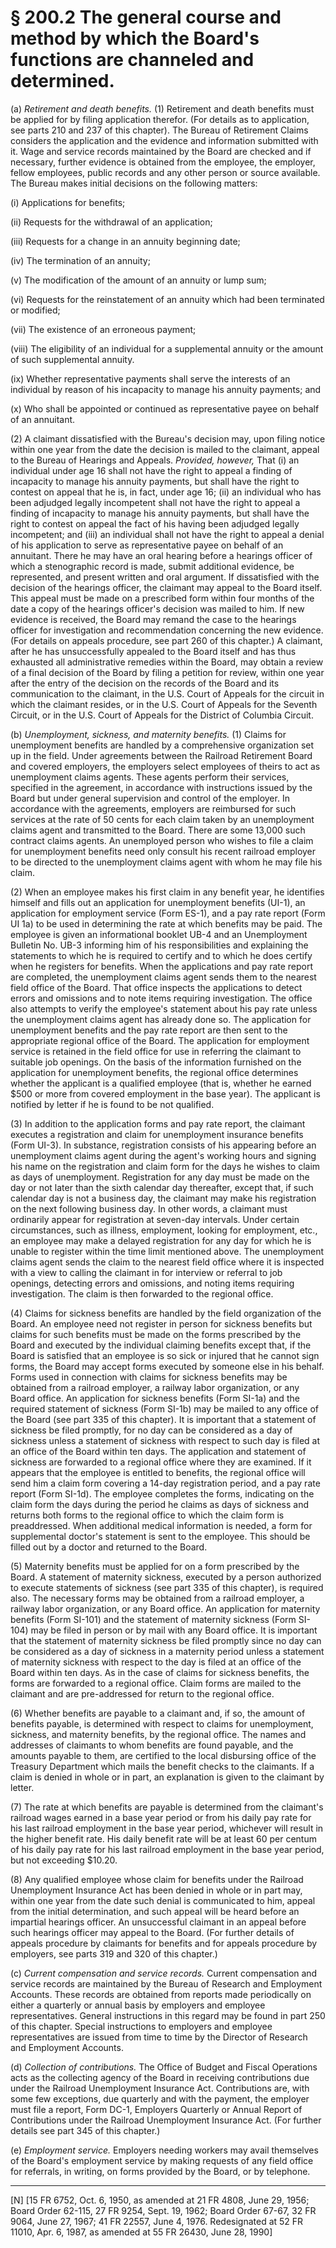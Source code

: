 # § 200.2   The general course and method by which the Board's functions are channeled and determined.

(a) *Retirement and death benefits.* (1) Retirement and death benefits must be applied for by filing application therefor. (For details as to application, see parts 210 and 237 of this chapter). The Bureau of Retirement Claims considers the application and the evidence and information submitted with it. Wage and service records maintained by the Board are checked and if necessary, further evidence is obtained from the employee, the employer, fellow employees, public records and any other person or source available. The Bureau makes initial decisions on the following matters:


(i) Applications for benefits;


(ii) Requests for the withdrawal of an application;


(iii) Requests for a change in an annuity beginning date;


(iv) The termination of an annuity;


(v) The modification of the amount of an annuity or lump sum;


(vi) Requests for the reinstatement of an annuity which had been terminated or modified;


(vii) The existence of an erroneous payment;


(viii) The eligibility of an individual for a supplemental annuity or the amount of such supplemental annuity.


(ix) Whether representative payments shall serve the interests of an individual by reason of his incapacity to manage his annuity payments; and


(x) Who shall be appointed or continued as representative payee on behalf of an annuitant.


(2) A claimant dissatisfied with the Bureau's decision may, upon filing notice within one year from the date the decision is mailed to the claimant, appeal to the Bureau of Hearings and Appeals. *Provided, however,* That (i) an individual under age 16 shall not have the right to appeal a finding of incapacity to manage his annuity payments, but shall have the right to contest on appeal that he is, in fact, under age 16; (ii) an individual who has been adjudged legally incompetent shall not have the right to appeal a finding of incapacity to manage his annuity payments, but shall have the right to contest on appeal the fact of his having been adjudged legally incompetent; and (iii) an individual shall not have the right to appeal a denial of his application to serve as representative payee on behalf of an annuitant. There he may have an oral hearing before a hearings officer of which a stenographic record is made, submit additional evidence, be represented, and present written and oral argument. If dissatisfied with the decision of the hearings officer, the claimant may appeal to the Board itself. This appeal must be made on a prescribed form within four months of the date a copy of the hearings officer's decision was mailed to him. If new evidence is received, the Board may remand the case to the hearings officer for investigation and recommendation concerning the new evidence. (For details on appeals procedure, see part 260 of this chapter.) A claimant, after he has unsuccessfully appealed to the Board itself and has thus exhausted all administrative remedies within the Board, may obtain a review of a final decision of the Board by filing a petition for review, within one year after the entry of the decision on the records of the Board and its communication to the claimant, in the U.S. Court of Appeals for the circuit in which the claimant resides, or in the U.S. Court of Appeals for the Seventh Circuit, or in the U.S. Court of Appeals for the District of Columbia Circuit.


(b) *Unemployment, sickness, and maternity benefits.* (1) Claims for unemployment benefits are handled by a comprehensive organization set up in the field. Under agreements between the Railroad Retirement Board and covered employers, the employers select employees of theirs to act as unemployment claims agents. These agents perform their services, specified in the agreement, in accordance with instructions issued by the Board but under general supervision and control of the employer. In accordance with the agreements, employers are reimbursed for such services at the rate of 50 cents for each claim taken by an unemployment claims agent and transmitted to the Board. There are some 13,000 such contract claims agents. An unemployed person who wishes to file a claim for unemployment benefits need only consult his recent railroad employer to be directed to the unemployment claims agent with whom he may file his claim.


(2) When an employee makes his first claim in any benefit year, he identifies himself and fills out an application for unemployment benefits (UI-1), an application for employment service (Form ES-1), and a pay rate report (Form UI 1a) to be used in determining the rate at which benefits may be paid. The employee is given an informational booklet UB-4 and an Unemployment Bulletin No. UB-3 informing him of his responsibilities and explaining the statements to which he is required to certify and to which he does certify when he registers for benefits. When the applications and pay rate report are completed, the unemployment claims agent sends them to the nearest field office of the Board. That office inspects the applications to detect errors and omissions and to note items requiring investigation. The office also attempts to verify the employee's statement about his pay rate unless the unemployment claims agent has already done so. The application for unemployment benefits and the pay rate report are then sent to the appropriate regional office of the Board. The application for employment service is retained in the field office for use in referring the claimant to suitable job openings. On the basis of the information furnished on the application for unemployment benefits, the regional office determines whether the applicant is a qualified employee (that is, whether he earned $500 or more from covered employment in the base year). The applicant is notified by letter if he is found to be not qualified.


(3) In addition to the application forms and pay rate report, the claimant executes a registration and claim for unemployment insurance benefits (Form UI-3). In substance, registration consists of his appearing before an unemployment claims agent during the agent's working hours and signing his name on the registration and claim form for the days he wishes to claim as days of unemployment. Registration for any day must be made on the day or not later than the sixth calendar day thereafter, except that, if such calendar day is not a business day, the claimant may make his registration on the next following business day. In other words, a claimant must ordinarily appear for registration at seven-day intervals. Under certain circumstances, such as illness, employment, looking for employment, etc., an employee may make a delayed registration for any day for which he is unable to register within the time limit mentioned above. The unemployment claims agent sends the claim to the nearest field office where it is inspected with a view to calling the claimant in for interview or referral to job openings, detecting errors and omissions, and noting items requiring investigation. The claim is then forwarded to the regional office.


(4) Claims for sickness benefits are handled by the field organization of the Board. An employee need not register in person for sickness benefits but claims for such benefits must be made on the forms prescribed by the Board and executed by the individual claiming benefits except that, if the Board is satisfied that an employee is so sick or injured that he cannot sign forms, the Board may accept forms executed by someone else in his behalf. Forms used in connection with claims for sickness benefits may be obtained from a railroad employer, a railway labor organization, or any Board office. An application for sickness benefits (Form SI-1a) and the required statement of sickness (Form SI-1b) may be mailed to any office of the Board (see part 335 of this chapter). It is important that a statement of sickness be filed promptly, for no day can be considered as a day of sickness unless a statement of sickness with respect to such day is filed at an office of the Board within ten days. The application and statement of sickness are forwarded to a regional office where they are examined. If it appears that the employee is entitled to benefits, the regional office will send him a claim form covering a 14-day registration period, and a pay rate report (Form SI-1d). The employee completes the forms, indicating on the claim form the days during the period he claims as days of sickness and returns both forms to the regional office to which the claim form is preaddressed. When additional medical information is needed, a form for supplemental doctor's statement is sent to the employee. This should be filled out by a doctor and returned to the Board.


(5) Maternity benefits must be applied for on a form prescribed by the Board. A statement of maternity sickness, executed by a person authorized to execute statements of sickness (see part 335 of this chapter), is required also. The necessary forms may be obtained from a railroad employer, a railway labor organization, or any Board office. An application for maternity benefits (Form SI-101) and the statement of maternity sickness (Form SI-104) may be filed in person or by mail with any Board office. It is important that the statement of maternity sickness be filed promptly since no day can be considered as a day of sickness in a maternity period unless a statement of maternity sickness with respect to the day is filed at an office of the Board within ten days. As in the case of claims for sickness benefits, the forms are forwarded to a regional office. Claim forms are mailed to the claimant and are pre-addressed for return to the regional office.


(6) Whether benefits are payable to a claimant and, if so, the amount of benefits payable, is determined with respect to claims for unemployment, sickness, and maternity benefits, by the regional office. The names and addresses of claimants to whom benefits are found payable, and the amounts payable to them, are certified to the local disbursing office of the Treasury Department which mails the benefit checks to the claimants. If a claim is denied in whole or in part, an explanation is given to the claimant by letter.


(7) The rate at which benefits are payable is determined from the claimant's railroad wages earned in a base year period or from his daily pay rate for his last railroad employment in the base year period, whichever will result in the higher benefit rate. His daily benefit rate will be at least 60 per centum of his daily pay rate for his last railroad employment in the base year period, but not exceeding $10.20.


(8) Any qualified employee whose claim for benefits under the Railroad Unemployment Insurance Act has been denied in whole or in part may, within one year from the date such denial is communicated to him, appeal from the initial determination, and such appeal will be heard before an impartial hearings officer. An unsuccessful claimant in an appeal before such hearings officer may appeal to the Board. (For further details of appeals procedure by claimants for benefits and for appeals procedure by employers, see parts 319 and 320 of this chapter.)


(c) *Current compensation and service records.* Current compensation and service records are maintained by the Bureau of Research and Employment Accounts. These records are obtained from reports made periodically on either a quarterly or annual basis by employers and employee representatives. General instructions in this regard may be found in part 250 of this chapter. Special instructions to employers and employee representatives are issued from time to time by the Director of Research and Employment Accounts.


(d) *Collection of contributions.* The Office of Budget and Fiscal Operations acts as the collecting agency of the Board in receiving contributions due under the Railroad Unemployment Insurance Act. Contributions are, with some few exceptions, due quarterly and with the payment, the employer must file a report, Form DC-1, Employers Quarterly or Annual Report of Contributions under the Railroad Unemployment Insurance Act. (For further details see part 345 of this chapter.)


(e) *Employment service.* Employers needing workers may avail themselves of the Board's employment service by making requests of any field office for referrals, in writing, on forms provided by the Board, or by telephone.



---

[N] [15 FR 6752, Oct. 6, 1950, as amended at 21 FR 4808, June 29, 1956; Board Order 62-115, 27 FR 9254, Sept. 19, 1962; Board Order 67-67, 32 FR 9064, June 27, 1967; 41 FR 22557, June 4, 1976. Redesignated at 52 FR 11010, Apr. 6, 1987, as amended at 55 FR 26430, June 28, 1990]




